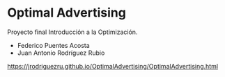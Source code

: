 # Optimal Advertising
Proyecto final Introducción a la Optimización.

- Federico Puentes Acosta
- Juan Antonio Rodríguez Rubio

https://jrodriguezru.github.io/OptimalAdvertising/OptimalAdvertising.html
